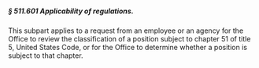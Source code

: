 ##### § 511.601 Applicability of regulations. #####

This subpart applies to a request from an employee or an agency for the Office to review the classification of a position subject to chapter 51 of title 5, United States Code, or for the Office to determine whether a position is subject to that chapter.